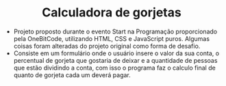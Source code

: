 <h1 align="center"> Calculadora de gorjetas </h1>
<ul>
    <li> Projeto proposto durante o evento Start na Programação proporcionado pela OneBitCode, utilizando HTML, CSS e JavaScript puros. Algumas coisas foram alteradas do projeto original como forma de desafio. </li>
    <li> Consiste em um formulário onde o usuário insere o valor da sua conta, o percentual de gorjeta que gostaria de deixar e a quantidade de pessoas que estão dividindo a conta, com isso o programa faz o calculo final de quanto de gorjeta cada um deverá pagar. </li>
</ul>
